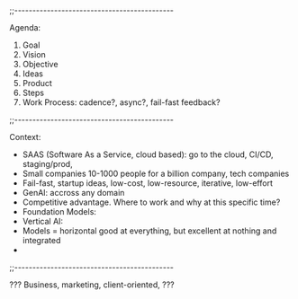 ;;--------------------------------------------

Agenda: 
1. Goal
2. Vision
3. Objective
4. Ideas 
5. Product 
6. Steps
7. Work Process: cadence?, async?, fail-fast feedback?
   
;;--------------------------------------------

Context: 

- SAAS (Software As a Service, cloud based): go to the cloud, CI/CD, staging/prod, 
- Small companies 10-1000 people for a billion company, tech companies 
- Fail-fast, startup ideas, low-cost, low-resource, iterative, low-effort 
- GenAI: accross any domain 
- Competitive advantage. Where to work and why at this specific time?
- Foundation Models: 
- Vertical AI: 
- Models = horizontal good at everything, but excellent at nothing and integrated
- 
  

;;--------------------------------------------

??? Business, marketing, client-oriented, ???
